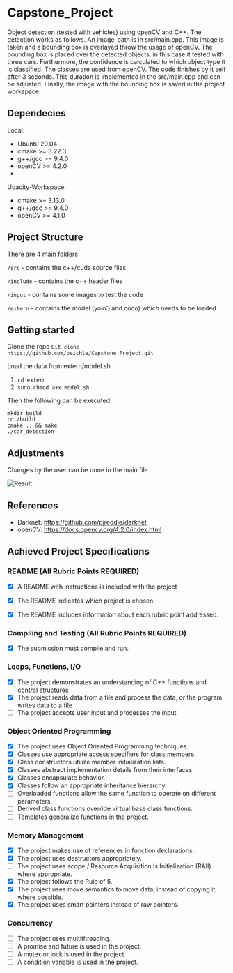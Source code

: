 # Capstone_Project
Object detection (tested with vehicles) using openCV and C++.
The detection works as follows. An image-path is in src/main.cpp. This image is taken and a bounding box is overlayed throw the usage of openCV. The bounding box is placed over the detected objects, in this case it tested with three cars. Furthermore, the confidence is calculated to which object type it is classified. The classes are used from openCV. The code finishes by it self after 3 seconds. This duration is implemented in the src/main.cpp and can be adjusted. 
Finally, the image with the bounding box is saved in the project workspace.

## Dependecies
Local:
- Ubuntu 20.04
- cmake >= 3.22.3
- g++/gcc >= 9.4.0
- openCV >= 4.2.0
- 
Udacity-Workspace:
- cmake >= 3.13.0
- g++/gcc >= 9.4.0
- openCV >= 4.1.0

## Project Structure

There are 4 main folders

`/src` - contains the c++/cuda source files

`/include` - contains the c++ header files

`/input` - contains some images to test the code

`/extern` - contains the model (yolo3 and coco) which needs to be loaded 

## Getting started
Clone the repo
``` Git clone https://github.com/peichle/Capstone_Project.git ```

Load the data from extern/model.sh
1. ``` cd extern ```
2. ``` sudo chmod a+x Model.sh ```

Then the following can be executed
```
mkdir build
cd /build
cmake .. && make
./car_detection
```
## Adjustments 
Changes by the user can be done in the main file 

![Result](https://github.com/peichle/Capstone_Project/blob/main/image_output.jpg?raw=true)

## References
- Darknet: https://github.com/pjreddie/darknet
- openCV: https://docs.opencv.org/4.2.0/index.html


## Achieved Project Specifications

### README (All Rubric Points REQUIRED)
- [x] A README with instructions is included with the project
- [x] The README indicates which project is chosen.
- [x] The README includes information about each rubric point addressed.


### Compiling and Testing (All Rubric Points REQUIRED)
- [x] The submission must compile and run.

### Loops, Functions, I/O
- [x] The project demonstrates an understanding of C++ functions and control structures
- [x] The project reads data from a file and process the data, or the program writes data to a file 
- [ ] The project accepts user input and processes the input

### Object Oriented Programming
- [x] The project uses Object Oriented Programming techniques.
- [x] Classes use appropriate access specifiers for class members.
- [x] Class constructors utilize member initialization lists.
- [x] Classes abstract implementation details from their interfaces.
- [x] Classes encapsulate behavior.
- [x] Classes follow an appropriate inheritance hierarchy.
- [ ] Overloaded functions allow the same function to operate on different parameters.
- [ ] Derived class functions override virtual base class functions.
- [ ] Templates generalize functions in the project.

### Memory Management
- [x] The project makes use of references in function declarations.
- [x] The project uses destructors appropriately.
- [ ] The project uses scope / Resource Acquisition Is Initialization (RAII) where appropriate.
- [x] The project follows the Rule of 5.
- [x] The project uses move semantics to move data, instead of copying it, where possible.
- [x] The project uses smart pointers instead of raw pointers.

### Concurrency
- [ ] The project uses multithreading.
- [ ] A promise and future is used in the project.
- [ ] A mutex or lock is used in the project.
- [ ] A condition variable is used in the project.

